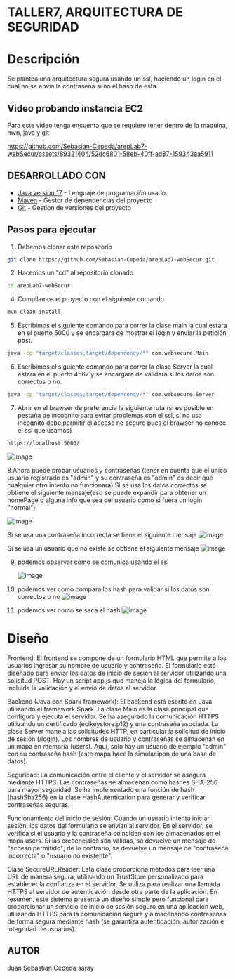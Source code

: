 
# TALLER7, ARQUITECTURA DE SEGURIDAD
# Descripción 
Se plantea una arquitectura segura usando un ssl, haciendo un login en el cual no se envia la contraseña si no el hash de esta.
## Video probando instancia EC2
Para este video tenga encuenta que se requiere tener dentro de la maquina, mvn, java y git

https://github.com/Sebasian-Cepeda/arepLab7-webSecur/assets/89321404/52dc6801-58eb-40ff-ad87-159343aa5911


## DESARROLLADO CON
* [Java version 17](https://www.oracle.com/co/java/technologies/downloads/) - Lenguaje de programación usado.
* [Maven](https://maven.apache.org/download.cgi) - Gestor de dependencias del proyecto
* [Git](https://git-scm.com/downloads) - Gestion de versiones del proyecto

## Pasos para ejecutar
1. Debemos clonar este repositorio
```bash
git clone https://github.com/Sebasian-Cepeda/arepLab7-webSecur.git
```
2. Hacemos un "cd" al repositorio clonado
```bash
cd arepLab7-webSecur
```
4. Compilamos el proyecto con el siguiente comando
```bash
mvn clean install
```
5. Escribimos el siguiente comando para correr la clase main la cual estara en el puerto 5000 y se encargara de mostrar el login y enviar la petición post.
```bash
java -cp "target/classes;target/dependency/*" com.websecure.Main
```
6. Escribimos el siguiente comando para correr la clase Server la cual estara en el puerto 4567 y se encargara de validara si los datos son correctos o no.
```bash
java -cp "target/classes;target/dependency/*" com.websecure.Server
```
7. Abrir en el brawser de preferencia la siguiente ruta (si es posible en pestaña de incognito para evitar problemas con el ssl, si no usa incognito debe permitir el acceso no seguro pues el brawser no conoce el ssl que usamos)
```bash
https://localhost:5000/
```

![image](https://github.com/Sebasian-Cepeda/arepLab7-webSecur/assets/89321404/9b32d6d5-abd3-4efb-ab27-225a6fef066f)

8.Ahora puede probar usuarios y contraseñas (tener en cuenta que el unico usuario registrado es "admin" y su contraseña es "admin" es decir que cualquier otro intento no funcionara)
   Si se usa los datos correctos se obtiene el siguiente mensaje(eso se puede expandir para obtener un homePage o alguna info que sea del usuario como si fuera un login "normal")
   
   ![image](https://github.com/Sebasian-Cepeda/arepLab7-webSecur/assets/89321404/75ac080e-1f06-4182-81f1-f647b643f05d)

   Si se usa una contraseña incorrecta se tiene el siguiente mensaje
   ![image](https://github.com/Sebasian-Cepeda/arepLab7-webSecur/assets/89321404/c4e4177f-bc5b-456f-bb3c-bb24f31e5d15)

   Si se usa un usuario que no existe se obtiene el siguiente mensaje
   ![image](https://github.com/Sebasian-Cepeda/arepLab7-webSecur/assets/89321404/e6af5ca4-f12f-4743-a518-ad5d198167d9) 

9. podemos observar como se comunica usando el ssl
   
   ![image](https://github.com/Sebasian-Cepeda/arepLab7-webSecur/assets/89321404/8bf3ff2a-c06e-4755-8f67-89c403cbe54f)

10. podemos ver como compara los hash para validar si los datos son correctos o no
    ![image](https://github.com/Sebasian-Cepeda/arepLab7-webSecur/assets/89321404/4a3db812-183d-4bec-90f3-75a5855064c9)


11. podemos ver como se saca el hash
    ![image](https://github.com/Sebasian-Cepeda/arepLab7-webSecur/assets/89321404/dd842e6b-c68a-4bfd-85b1-2551f55184b1)


# Diseño
 Frontend:
  El frontend se compone de un formulario HTML que permite a los usuarios ingresar su nombre de usuario y contraseña.
  El formulario está diseñado para enviar los datos de inicio de sesión al servidor utilizando una solicitud POST.
  Hay un script app.js que maneja la lógica del formulario, incluida la validación y el envío de datos al servidor.
  
 Backend (Java con Spark framework):
  El backend está escrito en Java utilizando el framework Spark.
  La clase Main es la clase principal que configura y ejecuta el servidor.
  Se ha asegurado la comunicación HTTPS utilizando un certificado (ecikeystore.p12) y una contraseña asociada.
  La clase Server maneja las solicitudes HTTP, en particular la solicitud de inicio de sesión (/login).
  Los nombres de usuario y contraseñas se almacenan en un mapa en memoria (users). Aquí, solo hay un usuario de ejemplo "admin" con su contraseña hash (este mapa hace la simulacipon de una base de datos).
  
Seguridad:
  La comunicación entre el cliente y el servidor se asegura mediante HTTPS.
  Las contraseñas se almacenan como hashes SHA-256 para mayor seguridad.
  Se ha implementado una función de hash (hashSha256) en la clase HashAutentication para generar y verificar contraseñas seguras.
  
Funcionamiento del inicio de sesión:
  Cuando un usuario intenta iniciar sesión, los datos del formulario se envían al servidor.
  En el servidor, se verifica si el usuario y la contraseña coinciden con los almacenados en el mapa users.
  Si las credenciales son válidas, se devuelve un mensaje de "acceso permitido"; de lo contrario, se devuelve un mensaje de "contraseña incorrecta" o "usuario no existente".
  
Clase SecureURLReader:
  Esta clase proporciona métodos para leer una URL de manera segura, utilizando un TrustStore personalizado para establecer la confianza en el servidor.
  Se utiliza para realizar una llamada HTTPS al servidor de autenticación desde otra parte de la aplicación.
  En resumen, este sistema presenta un diseño simple pero funcional para proporcionar un servicio de inicio de sesión seguro en una aplicación web, utilizando HTTPS para la comunicación segura y almacenando contraseñas de forma segura mediante hash (se garantiza autenticación, autorización e integridad de usuarios).
## AUTOR
Juan Sebastian Cepeda saray



